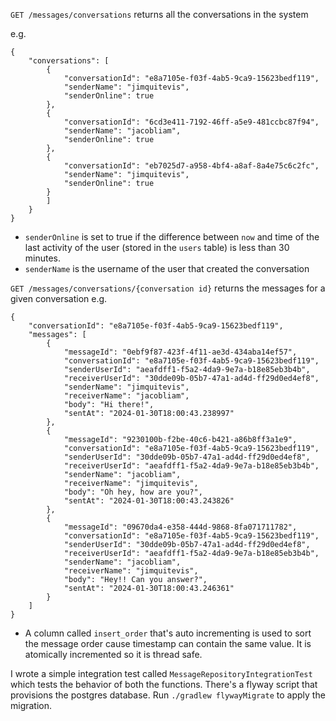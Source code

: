 `GET /messages/conversations` returns all the conversations in the system

e.g. 

```
{
    "conversations": [
        {
            "conversationId": "e8a7105e-f03f-4ab5-9ca9-15623bedf119",
            "senderName": "jimquitevis",
            "senderOnline": true
        },
        {
            "conversationId": "6cd3e411-7192-46ff-a5e9-481ccbc87f94",
            "senderName": "jacobliam",
            "senderOnline": true
        },
        {
            "conversationId": "eb7025d7-a958-4bf4-a8af-8a4e75c6c2fc",
            "senderName": "jimquitevis",
            "senderOnline": true
        }
        ]
    }
}
```
* `senderOnline` is set to true if the difference between `now` and time of the last activity of the user (stored in the `users` table) is less than 30 minutes. 
* `senderName` is the username of the user that created the conversation

`GET /messages/conversations/{conversation id}` returns the messages for a given conversation
e.g.
```
{
    "conversationId": "e8a7105e-f03f-4ab5-9ca9-15623bedf119",
    "messages": [
        {
            "messageId": "0ebf9f87-423f-4f11-ae3d-434aba14ef57",
            "conversationId": "e8a7105e-f03f-4ab5-9ca9-15623bedf119",
            "senderUserId": "aeafdff1-f5a2-4da9-9e7a-b18e85eb3b4b",
            "receiverUserId": "30dde09b-05b7-47a1-ad4d-ff29d0ed4ef8",
            "senderName": "jimquitevis",
            "receiverName": "jacobliam",
            "body": "Hi there!",
            "sentAt": "2024-01-30T18:00:43.238997"
        },
        {
            "messageId": "9230100b-f2be-40c6-b421-a86b8ff3a1e9",
            "conversationId": "e8a7105e-f03f-4ab5-9ca9-15623bedf119",
            "senderUserId": "30dde09b-05b7-47a1-ad4d-ff29d0ed4ef8",
            "receiverUserId": "aeafdff1-f5a2-4da9-9e7a-b18e85eb3b4b",
            "senderName": "jacobliam",
            "receiverName": "jimquitevis",
            "body": "Oh hey, how are you?",
            "sentAt": "2024-01-30T18:00:43.243826"
        },
        {
            "messageId": "09670da4-e358-444d-9868-8fa071711782",
            "conversationId": "e8a7105e-f03f-4ab5-9ca9-15623bedf119",
            "senderUserId": "30dde09b-05b7-47a1-ad4d-ff29d0ed4ef8",
            "receiverUserId": "aeafdff1-f5a2-4da9-9e7a-b18e85eb3b4b",
            "senderName": "jacobliam",
            "receiverName": "jimquitevis",
            "body": "Hey!! Can you answer?",
            "sentAt": "2024-01-30T18:00:43.246361"
        }
    ]
}
```
* A column called `insert_order` that's auto incrementing is used to sort the message order cause timestamp can contain the same value. It is atomically incremented so it is thread safe.

I wrote a simple integration test called `MessageRepositoryIntegrationTest` which tests the behavior of both the functions.
There's a flyway script that provisions the postgres database. Run `./gradlew flywayMigrate` to apply the migration. 
